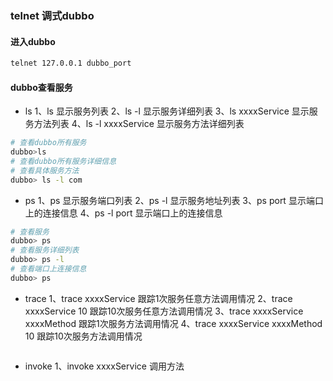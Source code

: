 ### telnet 调式dubbo
#### 进入dubbo
```bash
telnet 127.0.0.1 dubbo_port
```
#### dubbo查看服务
- ls
1、ls 显示服务列表
2、ls -l 显示服务详细列表
3、ls xxxxService 显示服务方法列表
4、ls -l xxxxService 显示服务方法详细列表
```bash
# 查看dubbo所有服务
dubbo>ls
# 查看dubbo所有服务详细信息
# 查看具体服务方法
dubbo> ls -l com
```
- ps
1、ps 显示服务端口列表
2、ps -l 显示服务地址列表
3、ps port 显示端口上的连接信息
4、ps -l port 显示端口上的连接信息
```bash
# 查看服务
dubbo> ps
# 查看服务详细列表
dubbo> ps -l
# 查看端口上连接信息
dubbo> ps 

```
- trace
1、trace xxxxService 跟踪1次服务任意方法调用情况
2、trace xxxxService 10 跟踪10次服务任意方法调用情况
3、trace xxxxService xxxxMethod 跟踪1次服务方法调用情况
4、trace xxxxService xxxxMethod 10 跟踪10次服务方法调用情况
```bash
```
- invoke
1、invoke xxxxService 调用方法
```bash

```
